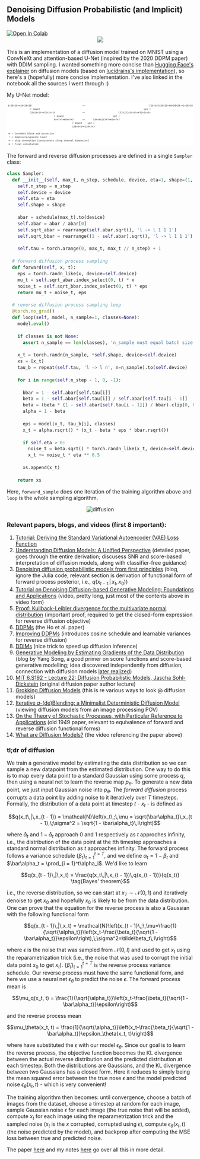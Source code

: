 ## Denoising Diffusion Probabilistic (and Implicit) Models

<a target="_blank" href="https://colab.research.google.com/github/okarthikb/diffusion/blob/main/diffusion.ipynb">
  <img src="https://colab.research.google.com/assets/colab-badge.svg" alt="Open In Colab"/>
</a>

<div align='center'>
  <img src='https://github.com/okarthikb/diffusion/assets/86470305/776bebfb-8574-45a3-8ee7-88a61e681203'/>
</div>

This is an implementation of a diffusion model trained on MNIST using a ConvNeXt and attention-based U-Net (inspired by the 2020 DDPM paper) with DDIM sampling. I wanted something more concise than [Hugging Face's explainer](https://huggingface.co/blog/annotated-diffusion) on diffusion models (based on [lucidrains's implementation](https://github.com/lucidrains/denoising-diffusion-pytorch)), so here's a (hopefully) more concise implementation. I've also linked in the notebook all the sources I went through :)

My U-Net model:

<div align='center'>
  <img src='U-Net.png'/>
</div>


The forward and reverse diffusion processes are defined in a single `Sampler` class:

```python
class Sampler:
  def __init__(self, max_t, n_step, schedule, device, eta=1, shape=(1, 28, 28)):
    self.n_step = n_step
    self.device = device
    self.eta = eta
    self.shape = shape

    abar = schedule(max_t).to(device)
    self.abar = abar / abar[0]
    self.sqrt_abar = rearrange(self.abar.sqrt(), 'l -> l 1 1 1')
    self.sqrt_bbar = rearrange((1 - self.abar).sqrt(), 'l -> l 1 1 1')

    self.tau = torch.arange(0, max_t, max_t // n_step) + 1

  # forward diffusion process sampling
  def forward(self, x, t):
    eps = torch.randn_like(x, device=self.device)
    mu_t = self.sqrt_abar.index_select(0, t) * x
    noise_t = self.sqrt_bbar.index_select(0, t) * eps
    return mu_t + noise_t, eps

  # reverse diffusion process sampling loop
  @torch.no_grad()
  def loop(self, model, n_sample=1, classes=None):
    model.eval()

    if classes is not None:
      assert n_sample == len(classes), 'n_sample must equal batch size'

    x_t = torch.randn(n_sample, *self.shape, device=self.device)
    xs = [x_t]
    tau_b = repeat(self.tau, 'l -> l n', n=n_sample).to(self.device)

    for i in range(self.n_step - 1, 0, -1):

      bbar = 1 - self.abar[self.tau[i]]
      beta = 1 - self.abar[self.tau[i]] / self.abar[self.tau[i - 1]]
      beta = (beta * (1 - self.abar[self.tau[i - 1]]) / bbar).clip(0, 0.999)
      alpha = 1 - beta

      eps = model(x_t, tau_b[i], classes)
      x_t = alpha.rsqrt() * (x_t - beta * eps * bbar.rsqrt())

      if self.eta > 0:
        noise_t = beta.sqrt() * torch.randn_like(x_t, device=self.device)
        x_t += noise_t * eta ** 0.5

      xs.append(x_t)

    return xs
```

Here, `forward_sample` does one iteration of the training algorithm above and `loop` is the whole sampling algorithm.

<div align='center'>
  <img width="922" alt="diffusion" src="https://github.com/okarthikb/Diffusion/assets/86470305/d98c9d24-b63e-4442-9826-9d9114f0e932"/>
</div>

### Relevant papers, blogs, and videos (first 8 important):

1. [Tutorial: Deriving the Standard Variational Autoencoder (VAE) Loss Function](https://arxiv.org/abs/1907.08956)
2. [Understanding Diffusion Models: A Unified Perspective](https://arxiv.org/abs/2208.11970) (detailed paper, goes through the entire derivation; discusess SNR and score-based interpretation of diffusion models, along with classifier-free guidance)
3. [Denoising diffusion probabilistic models from first principles](https://liorsinai.github.io/coding/2022/12/03/denoising-diffusion-1-spiral.html#reverse-process) (blog, ignore the Julia code, relevant section is derivation of functional form of forward process posterior, i.e., $q(x_{t - 1}\,|\,x_t, x_0)$)
4. [Tutorial on Denoising Diffusion-based Generative Modeling: Foundations and Applications](https://www.youtube.com/watch?v=cS6JQpEY9cs&t=2010s) (video, pretty long, just most of the contents above in video form)
5. [Proof: Kullback-Leibler divergence for the multivariate normal distribution](https://statproofbook.github.io/P/mvn-kl.html) (important proof, required to get the closed-form expression for reverse diffusion objective)
6. [DDPMs](https://arxiv.org/abs/2006.11239) (the Ho et al. paper)
7. [Improving DDPMs](https://arxiv.org/abs/2102.09672) (introduces cosine schedule and learnable variances for reverse diffusion)
8. [DDIMs](https://arxiv.org/abs/2010.02502) (nice trick to speed up diffusion inference)
9. [Generative Modeling by Estimating Gradients of the Data Distribution](https://yang-song.net/blog/2021/score/) (blog by Yang Song, a good primer on score functions and score-based generative modelling; idea discovered independently from diffusion, connection with diffusion models [later realized](https://www.quantamagazine.org/the-physics-principle-that-inspired-modern-ai-art-20230105/)\)
10. [MIT 6.S192 - Lecture 22: Diffusion Probabilistic Models, Jascha Sohl-Dickstein](https://www.youtube.com/watch?v=XCUlnHP1TNM&t=1016s) (original diffusion paper author lecture)
11. [Grokking Diffusion Models](https://nonint.com/2022/10/31/grokking-diffusion-models/) (this is re various ways to look @ diffusion models)
12. [Iterative 𝛼-(de)Blending: a Minimalist Deterministic Diffusion Model](https://ggx-research.github.io/publication/2023/05/10/publication-iadb.html) (viewing diffusion models from an image processing POV)
13. [On the Theory of Stochastic Processes, with Particular Reference to Applications](https://projecteuclid.org/ebooks/berkeley-symposium-on-mathematical-statistics-and-probability/Proceedings-of-the-First-Berkeley-Symposium-on-Mathematical-Statistics-and/chapter/On-the-Theory-of-Stochastic-Processes-with-Particular-Reference-to/bsmsp/1166219215.pdf) (old 1949 paper, relevant to equivalence of forward and reverse diffusion functional forms)
14. [What are Diffusion Models?](https://www.youtube.com/watch?v=fbLgFrlTnGU&t=251s) (the video referencing the paper above)

### tl;dr of diffusion

We train a generative model by estimating the data distribution so we can sample a new datapoint from the estimated distribution. One way to do this is to map every data point to a standard Gaussian using some process $q$, then using a neural net to learn the reverse map $p_{\theta}$. To generate a new data point, we just input Gaussian noise into $p_{\theta}$. The _forward diffusion_ process corrupts a data point by adding noise to it iteratively over $T$ timesteps. Formally, the distribution of a data point at timestep $t$ - $x_t$ - is defined as

$$q(x_t\,|\,x_{t - 1}) = \mathcal{N}\left(x_t\,;\,\mu = \sqrt{\bar\alpha_t}\,x_{t - 1},\;\sigma^2 = \sqrt{1 - \bar\alpha_t}\,I\right)$$

where $\bar\alpha_t$ and $1 - \bar\alpha_t$ approach 0 and 1 respectively as $t$ approches infinity, i.e., the distribution of the data point at the $t$th timestep approaches a standard normal distribution as $t$ approaches infinity. The forward process follows a variance schedule $\{\beta_t\}_{t=1}^{t=T}$, and we define $\alpha_t = 1 - \beta_t$ and $\bar\alpha_t = \prod_{i = 1}^t\alpha_i$. We'd like to learn

$$q(x_{t - 1}\,|\,x_t) = \frac{q(x_t\,|\,x_{t - 1})\,q(x_{t - 1})}{q(x_t)} \tag{Bayes' theorem}$$

i.e., the reverse distribution, so we can start at $x_T \sim \mathcal{N}(0, 1)$ and iteratively denoise to get $x_0$ and hopefully $x_0$ is likely to be from the data distribution. One can prove that the equation for the reverse process is also a Gaussian with the following functional form

$$q(x_{t - 1}\,|\,x_t) = \mathcal{N}\left(x_{t - 1}\,;\,\mu=\frac{1}{\sqrt{\alpha_t}}\left(x_t-\frac{\beta_t}{\sqrt{1 - \bar\alpha_t}}\epsilon\right),\;\sigma^2=\tilde\beta_t\,I\right)$$

where $\epsilon$ is the noise that was sampled from $\mathcal{N}(0, I)$ and used to get $x_t$ using the reparametrization trick (i.e., the noise that was used to corrupt the initial data point $x_0$ to get $x_t$). $\{\tilde\beta_t\}_{t=1}^{t=T}$ is the reverse process variance schedule. Our reverse process must have the same functional form, and here we use a neural net $\epsilon_{\theta}$ to predict the noise $\epsilon$. The forward process mean is

$$\mu_q(x_t, t) = \frac{1}{\sqrt{\alpha_t}}\left(x_t-\frac{\beta_t}{\sqrt{1 - \bar\alpha_t}}\epsilon\right)$$

and the reverse process mean

$$\mu_\theta(x_t, t) = \frac{1}{\sqrt{\alpha_t}}\left(x_t-\frac{\beta_t}{\sqrt{1 - \bar\alpha_t}}\epsilon_\theta(x_t, t)\right)$$

where have substituted the $\epsilon$ with our model $\epsilon_\theta$. Since our goal is to learn the reverse process, the objective function becomes the KL divergence between the actual reverse distribution and the predicted distribution at each timestep. Both the distributions are Gaussians, and the KL divergence between two Gaussians has a closed form. Here it reduces to simply being the mean squared error between the true nose $\epsilon$ and the model predicted noise $\epsilon_{\theta}(x_t, t)$ - which is very convenient!

The training algorithm then becomes: until convergence, choose a batch of images from the dataset, choose a timestep at random for each image, sample Gaussian noise $\epsilon$ for each image (the true noise that will be added), compute $x_t$ for each image using the reparametrization trick and the sampled noise ($x_t$ is the $x$ corrupted, corrupted using $\epsilon$), compute $\epsilon_{\theta}(x_t, t)$ (the noise predicted by the model), and backprop after computing the MSE loss between true and predicted noise.

The paper [here](https://arxiv.org/abs/2208.11970) and my notes [here](https://okarthikb.github.io/site/blog/diffusion.pdf) go over all this in more detail.
